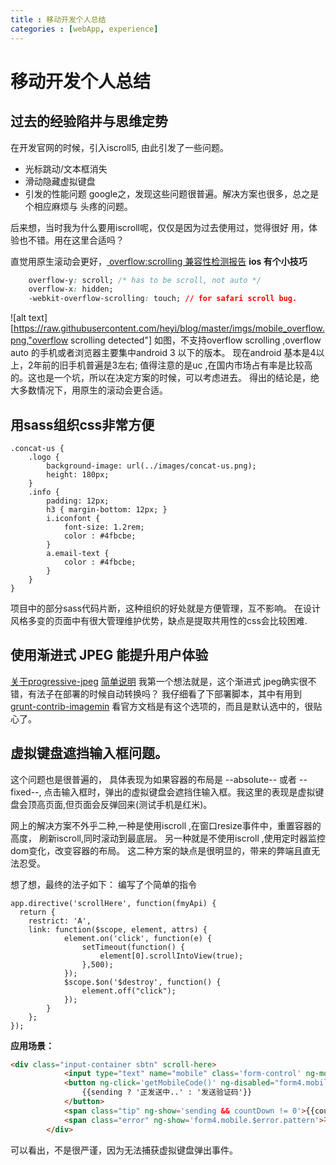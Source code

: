 ```yaml
---
title : 移动开发个人总结
categories : [webApp, experience]
---
```


# 移动开发个人总结
## 过去的经验陷井与思维定势

在开发官网的时候，引入iscroll5, 由此引发了一些问题。
* 光标跳动/文本框消失
* 滑动隐藏虚拟键盘
* 引发的性能问题
google之，发现这些问题很普遍。解决方案也很多，总之是个相应麻烦与
头疼的问题。

后来想，当时我为什么要用iscroll呢，仅仅是因为过去使用过，觉得很好
用，体验也不错。用在这里合适吗？


直觉用原生滚动会更好，[ overflow:scrolling 兼容性检测报告](http://www.quirksmode.org/css/css2/mobile.html)
**ios 有个小技巧**
```css
	overflow-y: scroll; /* has to be scroll, not auto */
	overflow-x: hidden;
	-webkit-overflow-scrolling: touch; // for safari scroll bug.
```
![alt text][https://raw.githubusercontent.com/heyi/blog/master/imgs/mobile_overflow.png,"overflow scrolling detected"]
如图，不支持overflow scrolling ,overflow auto 的手机或者浏览器主要集中android 3 以下的版本。 现在android 基本是4以上，2年前的旧手机普遍是3左右;
值得注意的是uc ,在国内市场占有率是比较高的。这也是一个坑，所以在决定方案的时候，可以考虑进去。 
得出的结论是，绝大多数情况下，用原生的滚动会更合适。

## 用sass组织css非常方便
```
.concat-us {
	.logo {
		background-image: url(../images/concat-us.png);
		height: 180px;
	}
	.info {
		padding: 12px;
		h3 { margin-bottom: 12px; }
		i.iconfont {
			font-size: 1.2rem;
			color : #4fbcbe;
		}
		a.email-text {
			color : #4fbcbe;
		}
	}
}
```
项目中的部分sass代码片断，这种组织的好处就是方便管理，互不影响。
在设计风格多变的页面中有很大管理维护优势，缺点是提取共用性的css会比较困难.

## 使用渐进式 JPEG 能提升用户体验
[关于progressive-jpeg](http://www.webmonkey.com/2013/01/the-return-of-the-progressive-jpeg/)
[简单说明](http://www.biaodianfu.com/progressive-jpeg.html)
我第一个想法就是，这个渐进式 jpeg确实很不错，有法子在部署的时候自动转换吗？
我仔细看了下部署脚本，其中有用到[grunt-contrib-imagemin](https://github.com/gruntjs/grunt-contrib-imagemin#progressive-jpg)
看官方文档是有这个选项的，而且是默认选中的，很贴心了。

## 虚拟键盘遮挡输入框问题。
这个问题也是很普遍的， 具体表现为如果容器的布局是 --absolute-- 或者 --fixed--,
点击输入框时，弹出的虚拟键盘会遮挡住输入框。我这里的表现是虚拟键盘会顶高页面,但页面会反弹回来(测试手机是红米)。

网上的解决方案不外乎二种,一种是使用iscroll ,在窗口resize事件中，重置容器的高度，
刷新iscroll,同时滚动到最底层。
另一种就是不使用iscroll ,使用定时器监控dom变化，改变容器的布局。
这二种方案的缺点是很明显的，带来的弊端且直无法忍受。

想了想，最终的法子如下：
编写了个简单的指令
```javascripts
app.directive('scrollHere', function(fmyApi) {
  return {
    restrict: 'A',
    link: function($scope, element, attrs) {
			element.on('click', function(e) {
				setTimeout(function() {
					element[0].scrollIntoView(true);
				},500);
			});
			$scope.$on('$destroy', function() {
				element.off("click");
			});
		}
	};
});
```
**应用场景：**
```html
<div class="input-container sbtn" scroll-here>
			<input type="text" name="mobile" class='form-control' ng-model='user.mobile' required placeholder='输入手机号' ng-pattern='/^1\d{10}$/'>
			<button ng-click='getMobileCode()' ng-disabled="form4.mobile.$invalid || sending">
				{{sending ? '正发送中..' : '发送验证码'}}
			</button>
			<span class="tip" ng-show='sending && countDown != 0'>{{countDown}}秒后可以重新获取验证码</span>
			<span class="error" ng-show='form4.mobile.$error.pattern'>不是手机号码!</span>
		</div>
```

可以看出，不是很严谨，因为无法捕获虚拟键盘弹出事件。

